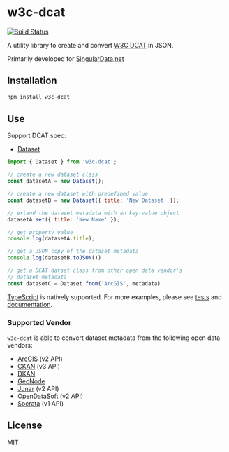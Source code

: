 # w3c-dcat

[![Build Status](https://travis-ci.org/haoliangyu/w3c-dcat.svg?branch=master)](https://travis-ci.org/haoliangyu/w3c-dcat)

A utility library to create and convert [W3C DCAT](https://www.w3.org/TR/vocab-dcat/) in JSON.

Primarily developed for [SingularData.net](https://github.com/SingularData/SingularData.net)

## Installation

``` bash
npm install w3c-dcat
```

## Use

Support DCAT spec:
  * [Dataset](https://www.w3.org/TR/vocab-dcat/#class-dataset)

``` javascript
import { Dataset } from 'w3c-dcat';

// create a new dataset class
const datasetA = new Dataset();

// create a new dataset with predefined value
const datasetB = new Dataset({ title: 'New Dataset' });

// extend the dataset metadata with an key-value object
datasetA.set({ title: 'New Name' });

// get property value
console.log(datasetA.title);

// get a JSON copy of the dataset metadata
console.log(datasetB.toJSON())

// get a DCAT datset class from other open data vendor's
// dataset metadata
const datasetC = Dataset.from('ArcGIS', metadata)

```

[TypeScript](https://www.typescriptlang.org/) is natively supported. For more examples, please see [tests](https://github.com/haoliangyu/w3c-dcat/blob/master/test/index.test.ts) and [documentation](https://haoliangyu.github.io/w3c-dcat/).

### Supported Vendor

`w3c-dcat` is able to convert dataset metadata from the following open data vendors:
* [ArcGIS](https://hub.arcgis.com/pages/open-data) (v2 API)
* [CKAN](https://ckan.org/) (v3 API)
* [DKAN](https://getdkan.org/)
* [GeoNode](http://geonode.org/)
* [Junar](https://junar.github.io/docs/en) (v2 API)
* [OpenDataSoft](https://www.opendatasoft.com/) (v2 API)
* [Socrata](https://socrata.com/solutions/open-data-citizen-engagement/) (v1 API)

## License

MIT
